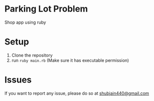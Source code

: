 # Parking Lot Problem

Shop app using ruby

# Setup

1) Clone the repository
2) run `ruby main.rb` (Make sure it has executable permission)

# Issues

If you want to report any issue, please do so at shubjain440@gmail.com
